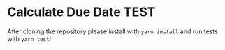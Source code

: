 # Calculate Due Date TEST

After cloning the repository please install with `yarn install` and run tests with `yarn test`!
